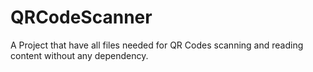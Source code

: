 # QRCodeScanner

A Project that have all files needed for QR Codes scanning and reading content without any dependency.
